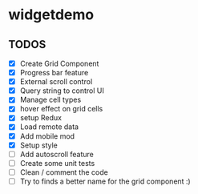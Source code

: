 # widgetdemo

## TODOS
- [x] Create Grid Component
- [x] Progress bar feature
- [x] External scroll control
- [x] Query string to control UI
- [x] Manage cell types
- [x] hover effect on grid cells
- [x] setup Redux
- [x] Load remote data
- [x] Add mobile mod
- [x] Setup style
- [ ] Add autoscroll feature
- [ ] Create some unit tests
- [ ] Clean / comment the code 
- [ ] Try to finds a better name for the grid component :)